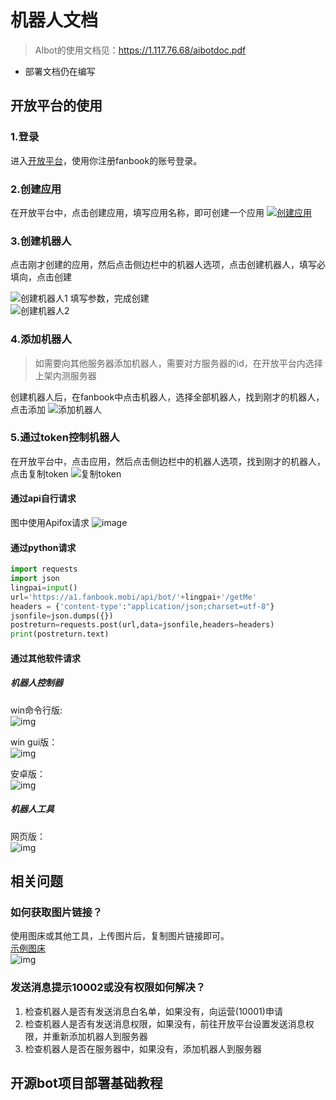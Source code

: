 # 机器人文档

> AIbot的使用文档见：https://1.117.76.68/aibotdoc.pdf

- 部署文档仍在编写

## 开放平台的使用

### 1.登录

进入[开放平台](https://open.fanbook.mobi/developers/manage/app)，使用你注册fanbook的账号登录。

### 2.创建应用

在开放平台中，点击创建应用，填写应用名称，即可创建一个应用
[![创建应用](http://1.117.76.68:8001/i/2024/01/07/idgrn4.png "创建应用")](https://open.fanbook.mobi/developers/manage/app)

### 3.创建机器人

点击刚才创建的应用，然后点击侧边栏中的机器人选项，点击创建机器人，填写必填向，点击创建

![创建机器人1](http://1.117.76.68:8001/i/2024/01/07/ikoxfn.png "创建机器人1")
填写参数，完成创建  
![创建机器人2](http://1.117.76.68:8001/i/2024/01/07/iq8gw2.png "创建机器人2")

### 4.添加机器人

> 如需要向其他服务器添加机器人，需要对方服务器的id，在开放平台内选择上架内测服务器

创建机器人后，在fanbook中点击机器人，选择全部机器人，找到刚才的机器人，点击添加
![添加机器人](http://1.117.76.68:8001/i/2024/01/07/iuwfo0.gif)

### 5.通过token控制机器人

在开放平台中，点击应用，然后点击侧边栏中的机器人选项，找到刚才的机器人，点击复制token
![复制token](http://1.117.76.68:8001/i/2024/01/07/iyfinq.gif)

#### 通过api自行请求

图中使用Apifox请求
![image](http://1.117.76.68:8001/i/2024/01/07/j1yjb6.png)

#### 通过python请求

```python
import requests
import json
lingpai=input()
url='https://a1.fanbook.mobi/api/bot/'+lingpai+'/getMe'
headers = {'content-type':"application/json;charset=utf-8"}
jsonfile=json.dumps({})
postreturn=requests.post(url,data=jsonfile,headers=headers)
print(postreturn.text)
```

#### 通过其他软件请求

##### 机器人控制器

win命令行版:  
![img](http://1.117.76.68:8001/i/2024/01/07/jugcqq.gif)
  
win gui版：  
![img](http://1.117.76.68:8001/i/2024/01/07/jvcbao.gif)

安卓版：  
![img](http://1.117.76.68:8001/i/2024/01/07/jy1a5p.gif)

##### 机器人工具

网页版：  
![img](http://1.117.76.68:8001/i/2024/01/07/k19p5a.gif)

## 相关问题

### 如何获取图片链接？

使用图床或其他工具，上传图片后，复制图片链接即可。  
[示例图床](http://1.117.76.68:8001/)  
![img](http://1.117.76.68:8001/i/2024/01/07/k5u226.gif)

### 发送消息提示10002或没有权限如何解决？

1. 检查机器人是否有发送消息白名单，如果没有，向运营(10001)申请  
2. 检查机器人是否有发送消息权限，如果没有，前往开放平台设置发送消息权限，并重新添加机器人到服务器  
3. 检查机器人是否在服务器中，如果没有，添加机器人到服务器  

## 开源bot项目部署基础教程


